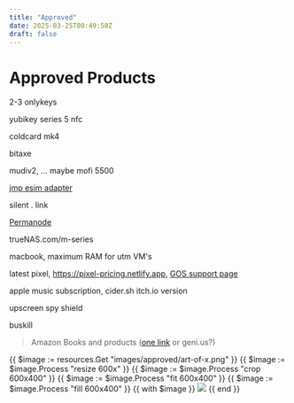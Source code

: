 ```yaml
---
title: "Approved"
date: 2025-03-25T00:49:58Z
draft: false
---
```


# Approved Products

2-3 onlykeys

yubikey series 5 nfc

coldcard mk4

bitaxe <d-central>

mudiv2, ... maybe mofi 5500

[jmp esim adapter](https://jmp.chat/esim-adapter)

silent . link

[Permanode](https://github.com/ArmanTheParman/Parmanode/pull/157)

trueNAS.com/m-series

macbook, maximum RAM for utm VM's

latest pixel, https://pixel-pricing.netlify.app, [GOS support page](https://grapheneos.org/faq#device-support)

apple music subscription, cider.sh itch.io version

upscreen spy shield

buskill

> Amazon Books and products ([one link](https://affiliate-program.amazon.com/help/node/topic/GKHRXG4YEJBTCAFC) or geni.us?)


{{ $image := resources.Get "images/approved/art-of-x.png" }}
{{ $image := $image.Process "resize 600x" }}
{{ $image := $image.Process "crop 600x400" }}
{{ $image := $image.Process "fit 600x400" }}
{{ $image := $image.Process "fill 600x400" }}
{{ with $image }}
  <a href="https://gumroad.com/a/426377683/XFFpt"><img src="{{ .RelPermalink }}" width="{{ .Width }}" height="{{ .Height }}"></a>
{{ end }}
